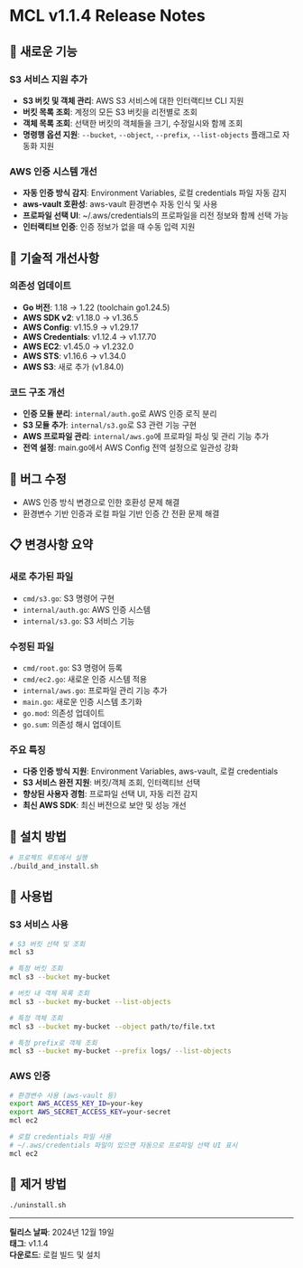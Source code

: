 # MCL v1.1.4 Release Notes

## 🚀 새로운 기능

### S3 서비스 지원 추가
- **S3 버킷 및 객체 관리**: AWS S3 서비스에 대한 인터랙티브 CLI 지원
- **버킷 목록 조회**: 계정의 모든 S3 버킷을 리전별로 조회
- **객체 목록 조회**: 선택한 버킷의 객체들을 크기, 수정일시와 함께 조회
- **명령행 옵션 지원**: `--bucket`, `--object`, `--prefix`, `--list-objects` 플래그로 자동화 지원

### AWS 인증 시스템 개선
- **자동 인증 방식 감지**: Environment Variables, 로컬 credentials 파일 자동 감지
- **aws-vault 호환성**: aws-vault 환경변수 자동 인식 및 사용
- **프로파일 선택 UI**: ~/.aws/credentials의 프로파일을 리전 정보와 함께 선택 가능
- **인터랙티브 인증**: 인증 정보가 없을 때 수동 입력 지원

## 🔧 기술적 개선사항

### 의존성 업데이트
- **Go 버전**: 1.18 → 1.22 (toolchain go1.24.5)
- **AWS SDK v2**: v1.18.0 → v1.36.5
- **AWS Config**: v1.15.9 → v1.29.17
- **AWS Credentials**: v1.12.4 → v1.17.70
- **AWS EC2**: v1.45.0 → v1.232.0
- **AWS STS**: v1.16.6 → v1.34.0
- **AWS S3**: 새로 추가 (v1.84.0)

### 코드 구조 개선
- **인증 모듈 분리**: `internal/auth.go`로 AWS 인증 로직 분리
- **S3 모듈 추가**: `internal/s3.go`로 S3 관련 기능 구현
- **AWS 프로파일 관리**: `internal/aws.go`에 프로파일 파싱 및 관리 기능 추가
- **전역 설정**: main.go에서 AWS Config 전역 설정으로 일관성 강화

## 🐛 버그 수정
- AWS 인증 방식 변경으로 인한 호환성 문제 해결
- 환경변수 기반 인증과 로컬 파일 기반 인증 간 전환 문제 해결

## 📋 변경사항 요약

### 새로 추가된 파일
- `cmd/s3.go`: S3 명령어 구현
- `internal/auth.go`: AWS 인증 시스템
- `internal/s3.go`: S3 서비스 기능

### 수정된 파일
- `cmd/root.go`: S3 명령어 등록
- `cmd/ec2.go`: 새로운 인증 시스템 적용
- `internal/aws.go`: 프로파일 관리 기능 추가
- `main.go`: 새로운 인증 시스템 초기화
- `go.mod`: 의존성 업데이트
- `go.sum`: 의존성 해시 업데이트

### 주요 특징
- **다중 인증 방식 지원**: Environment Variables, aws-vault, 로컬 credentials
- **S3 서비스 완전 지원**: 버킷/객체 조회, 인터랙티브 선택
- **향상된 사용자 경험**: 프로파일 선택 UI, 자동 리전 감지
- **최신 AWS SDK**: 최신 버전으로 보안 및 성능 개선

## 🚀 설치 방법

```bash
# 프로젝트 루트에서 실행
./build_and_install.sh
```

## 📖 사용법

### S3 서비스 사용
```bash
# S3 버킷 선택 및 조회
mcl s3

# 특정 버킷 조회
mcl s3 --bucket my-bucket

# 버킷 내 객체 목록 조회
mcl s3 --bucket my-bucket --list-objects

# 특정 객체 조회
mcl s3 --bucket my-bucket --object path/to/file.txt

# 특정 prefix로 객체 조회
mcl s3 --bucket my-bucket --prefix logs/ --list-objects
```

### AWS 인증
```bash
# 환경변수 사용 (aws-vault 등)
export AWS_ACCESS_KEY_ID=your-key
export AWS_SECRET_ACCESS_KEY=your-secret
mcl ec2

# 로컬 credentials 파일 사용
# ~/.aws/credentials 파일이 있으면 자동으로 프로파일 선택 UI 표시
mcl ec2
```

## 🔄 제거 방법

```bash
./uninstall.sh
```

---

**릴리스 날짜**: 2024년 12월 19일  
**태그**: v1.1.4  
**다운로드**: 로컬 빌드 및 설치 